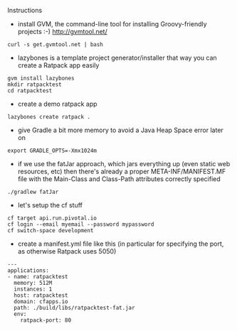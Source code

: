 Instructions

* install GVM, the command-line tool for installing Groovy-friendly projects :-) http://gvmtool.net/

```
curl -s get.gvmtool.net | bash
````

* lazybones is a template project generator/installer that way you can create a Ratpack app easily

```
gvm install lazybones
mkdir ratpacktest
cd ratpacktest
```

* create a demo ratpack app

```
lazybones create ratpack .
```

* give Gradle a bit more memory to avoid a Java Heap Space error later on

```
export GRADLE_OPTS=-Xmx1024m
```

* if we use the fatJar approach, which jars everything up (even static web resources, etc) then there's already a proper META-INF/MANIFEST.MF file with the Main-Class and Class-Path attributes correctly specified

```
./gradlew fatJar
````

* let's setup the cf stuff

```
cf target api.run.pivotal.io
cf login --email myemail --password mypassword
cf switch-space development
```

* create a manifest.yml file like this (in particular for specifying the port, as otherwise Ratpack uses 5050)

```
---
applications:
- name: ratpacktest
  memory: 512M
  instances: 1
  host: ratpacktest
  domain: cfapps.io
  path: ./build/libs/ratpacktest-fat.jar
  env:
    ratpack-port: 80
```
